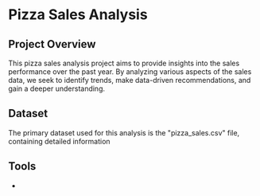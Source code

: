 # Pizza Sales Analysis

## Project Overview
This pizza sales analysis project aims to provide insights into the sales performance over the past year. By analyzing various aspects of the sales data, we seek to identify trends, make data-driven recommendations, and gain a deeper understanding.

## Dataset 
The primary dataset used for this analysis is the "pizza_sales.csv" file, containing detailed information 

## Tools
-
